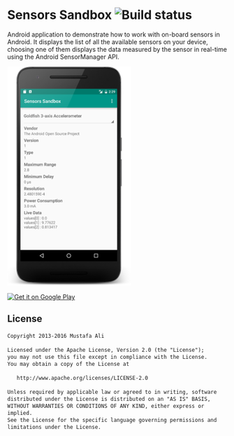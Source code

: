 Sensors Sandbox ![Build status](https://travis-ci.org/mustafa01ali/SensorsSandbox.svg?branch=master)
==============

Android application to demonstrate how to work with on-board sensors in Android. It displays the list of all the available sensors on your device, choosing one of them displays the data measured by the sensor in real-time using the Android SensorManager API.

<img src="/screenshot.png" height="500">

<br />

<a href='https://play.google.com/store/apps/details?id=com.mustafaali.sensorssandbox&utm_source=global_co&utm_medium=prtnr&utm_content=Mar2515&utm_campaign=PartBadge&pcampaignid=MKT-Other-global-all-co-prtnr-py-PartBadge-Mar2515-1'><img alt='Get it on Google Play' src='https://play.google.com/intl/en_us/badges/images/generic/en_badge_web_generic.png' width="200"/></a>

License
-------

    Copyright 2013-2016 Mustafa Ali

    Licensed under the Apache License, Version 2.0 (the "License");
    you may not use this file except in compliance with the License.
    You may obtain a copy of the License at

       http://www.apache.org/licenses/LICENSE-2.0

    Unless required by applicable law or agreed to in writing, software
    distributed under the License is distributed on an "AS IS" BASIS,
    WITHOUT WARRANTIES OR CONDITIONS OF ANY KIND, either express or implied.
    See the License for the specific language governing permissions and
    limitations under the License.